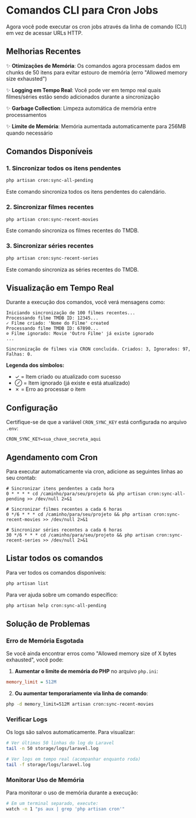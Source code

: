 # Comandos CLI para Cron Jobs

Agora você pode executar os cron jobs através da linha de comando (CLI) em vez de acessar URLs HTTP.

## Melhorias Recentes

✨ **Otimizações de Memória**: Os comandos agora processam dados em chunks de 50 itens para evitar estouro de memória (erro "Allowed memory size exhausted")

✨ **Logging em Tempo Real**: Você pode ver em tempo real quais filmes/séries estão sendo adicionados durante a sincronização

✨ **Garbage Collection**: Limpeza automática de memória entre processamentos

✨ **Limite de Memória**: Memória aumentada automaticamente para 256MB quando necessário

## Comandos Disponíveis

### 1. Sincronizar todos os itens pendentes

```bash
php artisan cron:sync-all-pending
```

Este comando sincroniza todos os itens pendentes do calendário.

### 2. Sincronizar filmes recentes

```bash
php artisan cron:sync-recent-movies
```

Este comando sincroniza os filmes recentes do TMDB.

### 3. Sincronizar séries recentes

```bash
php artisan cron:sync-recent-series
```

Este comando sincroniza as séries recentes do TMDB.

## Visualização em Tempo Real

Durante a execução dos comandos, você verá mensagens como:

```
Iniciando sincronização de 100 filmes recentes...
Processando filme TMDB ID: 12345...
✓ Filme criado: 'Nome do Filme' created
Processando filme TMDB ID: 67890...
⊘ Filme ignorado: Movie 'Outro Filme' já existe ignorado
...

Sincronização de filmes via CRON concluída. Criados: 3, Ignorados: 97, Falhas: 0.
```

**Legenda dos símbolos:**
- ✓ = Item criado ou atualizado com sucesso
- ⊘ = Item ignorado (já existe e está atualizado)
- ✗ = Erro ao processar o item

## Configuração

Certifique-se de que a variável `CRON_SYNC_KEY` está configurada no arquivo `.env`:

```env
CRON_SYNC_KEY=sua_chave_secreta_aqui
```

## Agendamento com Cron

Para executar automaticamente via cron, adicione as seguintes linhas ao seu crontab:

```cron
# Sincronizar itens pendentes a cada hora
0 * * * * cd /caminho/para/seu/projeto && php artisan cron:sync-all-pending >> /dev/null 2>&1

# Sincronizar filmes recentes a cada 6 horas
0 */6 * * * cd /caminho/para/seu/projeto && php artisan cron:sync-recent-movies >> /dev/null 2>&1

# Sincronizar séries recentes a cada 6 horas
30 */6 * * * cd /caminho/para/seu/projeto && php artisan cron:sync-recent-series >> /dev/null 2>&1
```

## Listar todos os comandos

Para ver todos os comandos disponíveis:

```bash
php artisan list
```

Para ver ajuda sobre um comando específico:

```bash
php artisan help cron:sync-all-pending
```

## Solução de Problemas

### Erro de Memória Esgotada

Se você ainda encontrar erros como "Allowed memory size of X bytes exhausted", você pode:

1. **Aumentar o limite de memória do PHP** no arquivo `php.ini`:
```ini
memory_limit = 512M
```

2. **Ou aumentar temporariamente via linha de comando**:
```bash
php -d memory_limit=512M artisan cron:sync-recent-movies
```

### Verificar Logs

Os logs são salvos automaticamente. Para visualizar:

```bash
# Ver últimas 50 linhas do log do Laravel
tail -n 50 storage/logs/laravel.log

# Ver logs em tempo real (acompanhar enquanto roda)
tail -f storage/logs/laravel.log
```

### Monitorar Uso de Memória

Para monitorar o uso de memória durante a execução:

```bash
# Em um terminal separado, execute:
watch -n 1 "ps aux | grep 'php artisan cron'"
```
